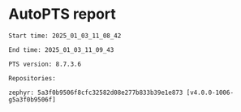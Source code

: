 # AutoPTS report

    Start time: 2025_01_03_11_08_42

    End time: 2025_01_03_11_09_43

    PTS version: 8.7.3.6

    Repositories:

	zephyr: 5a3f0b9506f8cfc32582d08e277b833b39e1e873 [v4.0.0-1006-g5a3f0b9506f]
